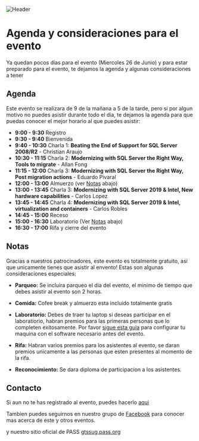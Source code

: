 ![Header](images/header.jpg)
# Agenda y consideraciones para el evento

Ya quedan pocos dias para el evento (Miercoles 26 de Junio) y para estar preparado para el evento, te dejamos la agenda
y algunas consideraciones a tener

## Agenda

Este evento se realizara de 9 de la mañana a 5 de la tarde, pero si por algun motivo no puedes asistir durante todo el dia, te dejamos
la agenda para que puedas conocer el mejor horario al que puedes asistir:

* **9:00 - 9:30**	    Registro
* **9:30 - 9:40**	    Bienvenida
* **9:40 - 10:30**	  Charla 1: **Beating the End of Support for SQL Server 2008/R2** - Christian Araujo
* **10:30 - 11:15**	  Charla 2: **Modernizing with SQL Server the Right Way, Tools to migrate** - Allan Fong
* **11:15 - 12:00**   Charla 3: **Modernizing with SQL Server the Right Way, Post migration actions** - Eduardo Pivaral
* **12:00 - 13:00**	  Almuerzo (ver [Notas](agenda.md#notas) abajo)
* **13:00 - 13:45**	  Charla 3: **Modernizing with SQL Server 2019 & Intel, New hardware capabilities** - Carlos Lopez
* **13:45 - 14:45**	  Charla 4: **Modernizing with SQL Server 2019 & Intel, virtualization and containers** - Carlos Robles
* **14:45 - 15:00**   Receso
* **15:00 - 16:30**	  Laboratorio (Ver [Notas](agenda.md#notas)  abajo)
* **16:30 - 17:00**	  Rifa y cierre del evento


## Notas

Gracias a nuestros patrocinadores, este evento es totalmente gratuito, asi que unicamente tienes que asistir al envento!
Estas son algunas consideraciones especiales:

* **Parqueo:** Se incluira parqueo el dia del evento, el minimo de tiempo que debes asistir al evento son 2 horas.

* **Comida:** Cofee break y almuerzo esta incluido totalmente gratis

* **Laboratorio:** Debes de traer tu laptop si deseas participar en el laboratiorio, habran premios para las primeras personas 
que lo completen exitosamente.
Por favor [sigue esta guia](README.md) para configurar tu maquina con el software necesario antes del evento.

* **Rifa:** Habran varios premios para los asistentes al evento, se daran premios unicamente a las personas que esten presentes al momento
de la rifa.

* **Reconocimiento:** Se dara diploma de participacion a los asistentes.

## Contacto

Si aun no te has registrado al evento, puedes hacerlo [aqui](https://www.eventbrite.ca/e/modern-migration-tour-2019-guatemala-tickets-61944098466)

Tambien puedes seguirnos en nuestro grupo de [Facebook](https://www.facebook.com/groups/gtssug/) para conocer mas acerca de este y otros eventos.

y nuestro sitio oficial de PASS [gtssug.pass.org](https://gtssug.pass.org/default.aspx)


